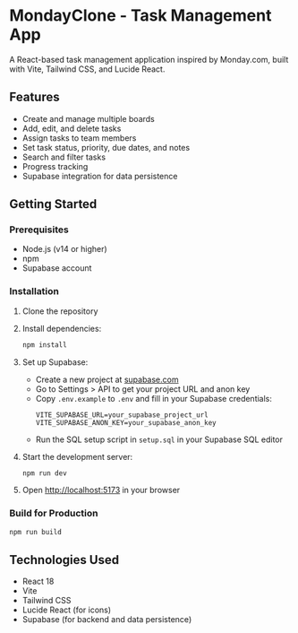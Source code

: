 # MondayClone - Task Management App

A React-based task management application inspired by Monday.com, built with Vite, Tailwind CSS, and Lucide React.

## Features

- Create and manage multiple boards
- Add, edit, and delete tasks
- Assign tasks to team members
- Set task status, priority, due dates, and notes
- Search and filter tasks
- Progress tracking
- Supabase integration for data persistence

## Getting Started

### Prerequisites

- Node.js (v14 or higher)
- npm
- Supabase account

### Installation

1. Clone the repository
2. Install dependencies:
   ```bash
   npm install
   ```

3. Set up Supabase:
   - Create a new project at [supabase.com](https://supabase.com)
   - Go to Settings > API to get your project URL and anon key
   - Copy `.env.example` to `.env` and fill in your Supabase credentials:
     ```
     VITE_SUPABASE_URL=your_supabase_project_url
     VITE_SUPABASE_ANON_KEY=your_supabase_anon_key
     ```
   - Run the SQL setup script in `setup.sql` in your Supabase SQL editor

4. Start the development server:
   ```bash
   npm run dev
   ```

5. Open [http://localhost:5173](http://localhost:5173) in your browser

### Build for Production

```bash
npm run build
```

## Technologies Used

- React 18
- Vite
- Tailwind CSS
- Lucide React (for icons)
- Supabase (for backend and data persistence)
